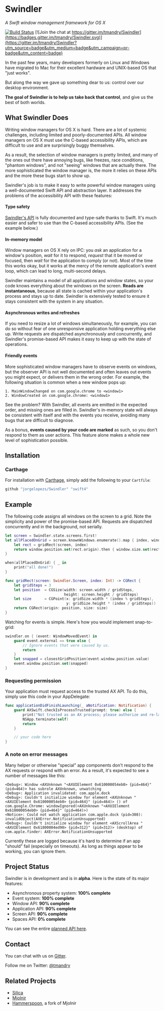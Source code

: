 # Swindler
_A Swift window management framework for OS X_

[![Build Status](https://travis-ci.org/tmandry/Swindler.svg?branch=master)](https://travis-ci.org/tmandry/Swindler)
[![Join the chat at https://gitter.im/tmandry/Swindler](https://badges.gitter.im/tmandry/Swindler.svg)](https://gitter.im/tmandry/Swindler?utm_source=badge&utm_medium=badge&utm_campaign=pr-badge&utm_content=badge)

In the past few years, many developers formerly on Linux and Windows have migrated to Mac for their
excellent hardware and UNIX-based OS that "just works".

But along the way we gave up something dear to us: control over our desktop environment.

**The goal of Swindler is to help us take back that control**, and give us the best of both worlds.

## What Swindler Does

Writing window managers for OS X is hard. There are a lot of systemic challenges, including limited
and poorly-documented APIs. All window managers on OS X must use the C-based accessibility APIs, which
are difficult to use and are surprisingly buggy themselves.

As a result, the selection of window managers is pretty limited, and many of the ones out there have
annoying bugs, like freezes, race conditions, "phantom windows", and not "seeing" windows that are
actually there. The more sophisticated the window manager is, the more it relies on these APIs and
the more these bugs start to show up.

Swindler's job is to make it easy to write powerful window managers using a well-documented Swift
API and abstraction layer. It addresses the problems of the accessibility API with these features:

#### Type safety

[Swindler's API](https://github.com/tmandry/Swindler/blob/master/Swindler/API.swift) is
fully documented and type-safe thanks to Swift. It's much easier and safer to use than the C-based
accessibility APIs. (See the example below.)

#### In-memory model

Window managers on OS X rely on IPC: you _ask_ an application for a window's position, _wait_ for it
to respond, _request_ that it be moved or focused, then _wait_ for the application to comply (or
not). Most of the time this works okay, but it works at the mercy of the remote application's event
loop, which can lead to long, multi-second delays.

Swindler maintains a model of all applications and window states, so your code knows everything
about the windows on the screen. **Reads are instantaneous**, because all state is cached within your
application's process and stays up to date. Swindler is extensively tested to ensure it stays
consistent with the system in any situation.

#### Asynchronous writes and refreshes

If you need to resize a lot of windows simultaneously, for example, you can do so without fear of
one unresponsive application holding everything else up. Write requests are dispatched
asynchronously and concurrently, and Swindler's promise-based API makes it easy to keep up with the
state of operations.

#### Friendly events

More sophisticated window managers have to observe events on windows, but the observer API is
not well documented and often leaves out events you might expect, or delivers them in the wrong order.
For example, the following situation is common when a new window pops up:

```
1. MainWindowChanged on com.google.chrome to <window1>
2. WindowCreated on com.google.chrome: <window1>
```

See the problem? With Swindler, all events are emitted in the expected order, and missing ones are
filled in. Swindler's in-memory state will always be consistent with itself and with the events you
receive, avoiding many bugs that are difficult to diagnose.

As a bonus, **events caused by your code are marked** as such, so you don't respond to them as user
actions. This feature alone makes a whole new level of sophistication possible.

## Installation

### Carthage

For installation with [Carthage](https://github.com/carthage/carthage), simply add the following to your `Cartfile`:

``` ruby
github "jorgelopezs/Swindler" "swift4"
```

## Example

The following code assigns all windows on the screen to a grid. Note the simplicity and power of the
promise-based API. Requests are dispatched concurrently and in the background, not serially.

```swift
let screen = Swindler.state.screens.first!
let allPlacedOnGrid = screen.knownWindows.enumerate().map { index, window in
    let rect = gridRect(screen, index)
    return window.position.set(rect.origin).then { window.size.set(rect.size) }
}

when(allPlacedOnGrid) { _ in
    print("all done!")
}

func gridRect(screen: Swindler.Screen, index: Int) -> CGRect {
    let gridSteps = 3
    let position  = CGSize(width: screen.width / gridSteps,
                           height: screen.height / gridSteps)
    let size      = CGPoint(x: gridSize.width * (index % gridSteps),
                            y: gridSize.height * (index / gridSteps))
    return CGRect(origin: position, size: size)
}
```

Watching for events is simple. Here's how you would implement snap-to-grid:

```swift
swindler.on { (event: WindowMovedEvent) in
    guard event.external == true else {
        // Ignore events that were caused by us.
        return
    }
    let snapped = closestGridPosition(event.window.position.value)
    event.window.position.set(snapped)
}
```

### Requesting permission

Your application must request access to the trusted AX API. To do this, simply use
this code in your AppDelegate:

```swift
func applicationDidFinishLaunching(_ aNotification: Notification) {
    guard AXSwift.checkIsProcessTrusted(prompt: true) else {
        print("Not trusted as an AX process; please authorize and re-launch")
        NSApp.terminate(self)
        return
    }

    // your code here
}
```

### A note on error messages

Many helper or otherwise "special"  app components don't respond to the AX requests
or respond with an error. As a result, it's expected to see a number of messages
like this:

```
<Debug>: Window <AXUnknown "<AXUIElement 0x610000054eb0> {pid=464}" (pid=464)> has subrole AXUnknown, unwatching
<Debug>: Application invalidated: com.apple.dock
<Debug>: Couldn't initialize window for element <AXUnknown "<AXUIElement 0x610000054eb0> {pid=464}" (pid=464)> () of com.google.Chrome: windowIgnored(<AXUnknown "<AXUIElement 0x610000054eb0> {pid=464}" (pid=464)>)
<Notice>: Could not watch application com.apple.dock (pid=308): invalidObject(AXError.NotificationUnsupported)
<Debug>: Couldn't initialize window for element <AXScrollArea "<AXUIElement 0x61800004ed90> {pid=312}" (pid=312)> (desktop) of com.apple.finder: AXError.NotificationUnsupported
```

Currently these are logged because it's hard to determine if an app "should" fail
(especially on timeouts). As long as things appear to be working, you can ignore them.

## Project Status

Swindler is in development and is in **alpha**. Here is the state of its major features:

- Asynchronous property system: **100% complete**
- Event system: **100% complete**
- Window API: **90% complete**
- Application API: **90% complete**
- Screen API: **90% complete**
- Spaces API: **0% complete**

You can see the entire [planned API here](https://github.com/tmandry/Swindler/blob/master/Swindler/API.swift).

## Contact

You can chat with us on [Gitter](https://gitter.im/tmandry/Swindler).

Follow me on Twitter: [@tmandry](https://twitter.com/tmandry)

## Related Projects

- [Silica](https://github.com/ianyh/Silica)
- [Mjolnir](https://github.com/sdegutis/mjolnir)
- [Hammerspoon](https://github.com/Hammerspoon/hammerspoon), a fork of Mjolnir
